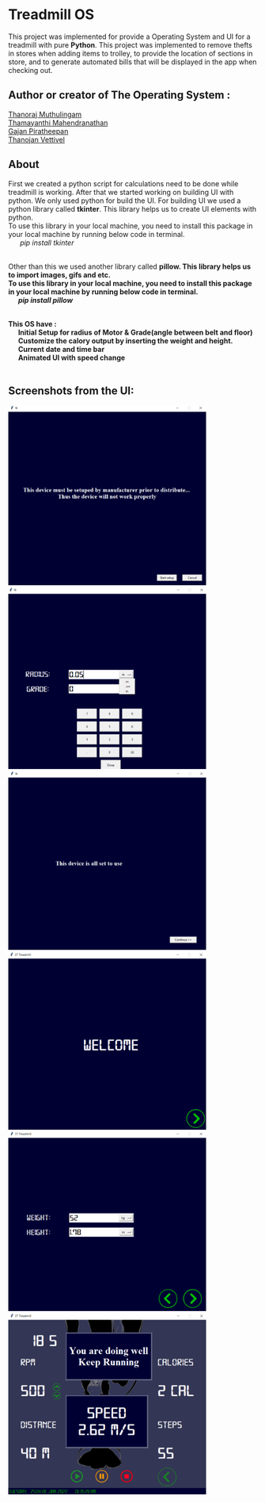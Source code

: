 # Treadmill OS

This project was implemented for provide a Operating System and UI for a treadmill with pure <strong>Python</Strong>.
This project was implemented to remove thefts in stores when adding items to trolley, to provide the location of sections in store, and to generate automated bills that will be displayed in the app when checking out.

## Author or creator of The Operating System :

[Thanoraj Muthulingam](https://github.com/Thanoraj)<br/>
[Thamayanthi Mahendranathan](https://github.com/ThamayanthiM)<br/>
[Gajan Piratheepan](https://github.com/PiratheepanGajan)<br/>
[Thanojan Vettivel](https://github.com/ThanojanVettivel)


## About

First we created a python script for calculations need to be done while treadmill is working. After that we started working on building UI with python. We only used python for build the UI. For building UI we used a python library called <strong>tkinter</strong>. This library helps us to create UI elements with python.<br/>
To use this library in your local machine, you need to install this package in your local machine by running below code in terminal.<br/>
&nbsp;&nbsp;&nbsp;&nbsp;&nbsp;&nbsp;<i>pip install tkinter</i><br/><br/>

Other than this we used another library called <strong>pillow<strong>. This library helps us to import images, gifs and etc.<br/>
To use this library in your local machine, you need to install this package in your local machine by running below code in terminal.<br/>
&nbsp;&nbsp;&nbsp;&nbsp;&nbsp;&nbsp;<i>pip install pillow</i><br/><br/>

This OS have :<br/>
&nbsp;&nbsp;&nbsp;&nbsp;&nbsp;&nbsp;Initial Setup for radius of Motor & Grade(angle between belt and floor)<br/>
&nbsp;&nbsp;&nbsp;&nbsp;&nbsp;&nbsp;Customize the calory output by inserting the weight and height.</br>
&nbsp;&nbsp;&nbsp;&nbsp;&nbsp;&nbsp;Current date and time bar<br/>
&nbsp;&nbsp;&nbsp;&nbsp;&nbsp;&nbsp;Animated UI with speed change<br/><br/>

## Screenshots from the UI:

<img src="sources/screenshots/image1.png" width = "400"></img>
<img src="sources/screenshots/image2.png" width = "400"></img>
<img src="sources/screenshots/image3.png" width = "400"></img>
<img src="sources/screenshots/image4.png" width = "400"></img>
<img src="sources/screenshots/image5.png" width = "400"></img>
<img src="sources/screenshots/image6.png" width = "400"></img>
